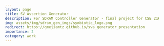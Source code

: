 ```yaml
---
layout: page
title: SV Assertion Generator
description: For SDRAM Controller Generator - final project for CSE 216
img: assets/img/sdram_gen_imgs/symbiotic_logo.png
redirect: https://gmejiamtz.github.io/sva_generator_presentation
importance: 2
category: work
---
```

